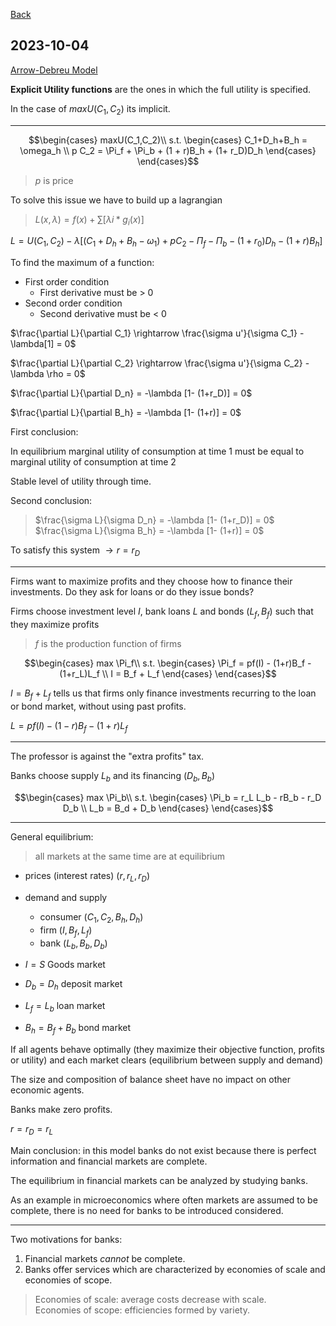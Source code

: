 
[Back](../Index.md)

## 2023-10-04

[Arrow-Debreu Model](https://en.wikipedia.org/wiki/Arrow%E2%80%93Debreu_model)

**Explicit Utility functions** are the ones in which the full utility is specified.

In the case of $maxU(C_1,C_2)$ its implicit.

---

$$\begin{cases} 
maxU(C_1,C_2)\\
s.t.
\begin{cases}
C_1+D_h+B_h = \omega_h \\
p C_2 = \Pi_f + \Pi_b + (1 + r)B_h + (1+ r_D)D_h
\end{cases}
\end{cases}$$

>$p$ is price

To solve this issue we have to build up a lagrangian

>$L(x, λ) = f(x) + ∑[λi * g_i(x)]$

$L = U(C_1,C_2)-\lambda[(C_1+D_h+B_h-\omega_1)+p C_2 -\Pi_f - \Pi_b - (1+r_0)D_h-(1+r)B_h]$

To find the maximum of a function:

- First order condition
  - First derivative must be > 0
- Second order condition
  - Second derivative must be < 0

$\frac{\partial L}{\partial C_1} \rightarrow \frac{\sigma u'}{\sigma C_1} - \lambda[1] = 0$

$\frac{\partial L}{\partial C_2} \rightarrow \frac{\sigma u'}{\sigma C_2} - \lambda \rho = 0$

$\frac{\partial L}{\partial D_n} = -\lambda [1- (1+r_D)] = 0$

$\frac{\partial L}{\partial B_h} = -\lambda [1- (1+r)] = 0$


First conclusion:

In equilibrium marginal utility of consumption at time 1 must be equal to marginal utility of consumption at time 2

Stable level of utility through time.

Second conclusion:

>$\frac{\sigma L}{\sigma D_n} = -\lambda [1- (1+r_D)] = 0$  
>$\frac{\sigma L}{\sigma B_h} = -\lambda [1- (1+r)] = 0$

To satisfy this system $\rightarrow r = r_D$

---

Firms want to maximize profits and they choose how to finance their investments. Do they ask for loans or do they issue bonds?

Firms choose investment level $I$, bank loans $L$ and bonds $(L_f, B_f)$ such that they maximize profits

>$f$ is the production function of firms 

$$\begin{cases} 
max \Pi_f\\
s.t.
\begin{cases}
\Pi_f = pf(I) - (1+r)B_f - (1+r_L)L_f \\
I = B_f + L_f
\end{cases}
\end{cases}$$

$I = B_f+L_f$ tells us that firms only finance investments recurring to the loan or bond market, without using past profits.

$L = pf(I) - (1-r)B_f - (1+r)L_f$

---

The professor is against the "extra profits" tax.

Banks choose supply $L_b$ and its financing $(D_b, B_b)$

$$\begin{cases} 
max \Pi_b\\
s.t.
\begin{cases}
\Pi_b = r_L L_b - rB_b - r_D D_b \\
L_b = B_d + D_b
\end{cases}
\end{cases}$$

---

General equilibrium:
>all markets at the same time are at equilibrium   

- prices (interest rates) $(r,r_L,r_D)$
- demand and supply
  - consumer $(C_1,C_2,B_h,D_h)$
  - firm $(I, B_f, L_f)$
  - bank $(L_b, B_b, D_b)$

- $I = S$ Goods market 
- $D_b = D_h$ deposit market  
- $L_f = L_b$ loan market
- $B_h = B_f + B_b$ bond market

If all agents behave optimally (they maximize their objective function, profits or utility) and each market clears (equilibrium between supply and demand)

The size and composition of balance sheet have no impact on other economic agents.

Banks make zero profits.

$r=r_D=r_L$

Main conclusion: in this model banks do not exist because there is perfect information and financial markets are complete.

The equilibrium in financial markets can be analyzed by studying banks.

As an example in microeconomics where often markets are assumed to be complete, there is no need for banks to be introduced considered.

---

Two motivations for banks:

1. Financial markets *cannot* be complete.
2. Banks offer services which are characterized by economies of scale and economies of scope.

>Economies of scale: average costs decrease with scale.  
>Economies of scope: efficiencies formed by variety.















